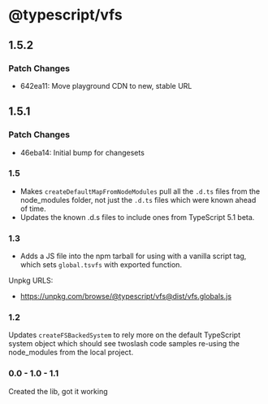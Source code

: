 # @typescript/vfs

## 1.5.2

### Patch Changes

- 642ea11: Move playground CDN to new, stable URL

## 1.5.1

### Patch Changes

- 46eba14: Initial bump for changesets

### 1.5

- Makes `createDefaultMapFromNodeModules` pull all the `.d.ts` files from the node_modules folder, not just the `.d.ts` files which were known ahead of time.
- Updates the known .d.s files to include ones from TypeScript 5.1 beta.

### 1.3

- Adds a JS file into the npm tarball for using with a vanilla script tag, which sets `global.tsvfs` with exported function.

Unpkg URLS:

- https://unpkg.com/browse/@typescript/vfs@dist/vfs.globals.js

### 1.2

Updates `createFSBackedSystem` to rely more on the default TypeScript system object which should see twoslash code samples re-using the node_modules from the local project.

### 0.0 - 1.0 - 1.1

Created the lib, got it working
